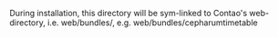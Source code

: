 During installation, this directory will be sym-linked to Contao's web-directory,
i.e. web/bundles/<bundlename>, e.g. web/bundles/cepharumtimetable
